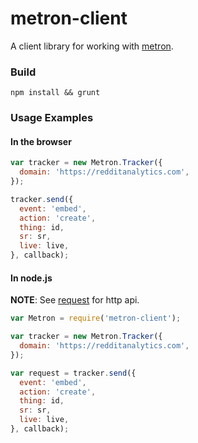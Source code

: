 metron-client
========

A client library for working with [metron](https://github.com/reddit/metron).

### Build

`npm install && grunt`

### Usage Examples

#### In the browser

```js
var tracker = new Metron.Tracker({
  domain: 'https://redditanalytics.com',
});

tracker.send({
  event: 'embed',
  action: 'create',
  thing: id,
  sr: sr,
  live: live,
}, callback);
```

#### In node.js

**NOTE**: See [request](https://github.com/request/request) for http api.

```js
var Metron = require('metron-client');

var tracker = new Metron.Tracker({
  domain: 'https://redditanalytics.com',
});

var request = tracker.send({
  event: 'embed',
  action: 'create',
  thing: id,
  sr: sr,
  live: live,
}, callback);
```
